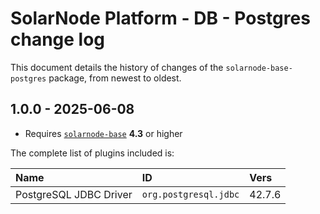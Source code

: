 # SolarNode Platform - DB - Postgres change log

This document details the history of changes of the `solarnode-base-postgres` package, from newest
to oldest.

## 1.0.0 - 2025-06-08

 * Requires [`solarnode-base`](../../solarnode-base/debian) **4.3** or higher

The complete list of plugins included is:

| Name                   | ID                    | Vers   |
|:-----------------------|:----------------------|:-------|
| PostgreSQL JDBC Driver | `org.postgresql.jdbc` | 42.7.6 |
